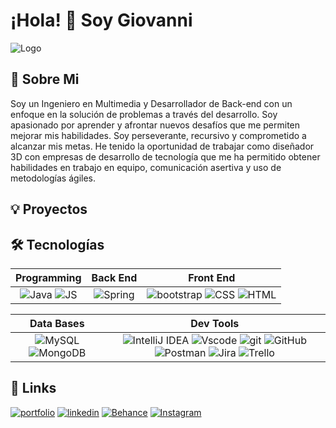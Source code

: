 

# ¡Hola! 👋 Soy Giovanni


![Logo](https://dev-to-uploads.s3.amazonaws.com/uploads/articles/th5xamgrr6se0x5ro4g6.png)


## 🧒 Sobre Mi
Soy un Ingeniero en Multimedia y Desarrollador de Back-end con un enfoque en la solución de problemas a través del desarrollo. Soy apasionado por aprender y afrontar nuevos desafíos que me permiten mejorar mis habilidades. Soy perseverante, recursivo y comprometido a alcanzar mis metas. He tenido la oportunidad de trabajar como diseñador 3D con empresas de desarrollo de tecnología que me ha permitido obtener habilidades en trabajo en equipo, comunicación asertiva y uso de metodologías ágiles.  
## 💡 Proyectos
## 🛠 Tecnologías

| **Programming** | **Back End**| **Front End** |
| :---: | :---: | :---: |
| ![Java](https://img.shields.io/badge/java-%23ED8B00.svg?style=for-the-badge&logo=java&logoColor=white) ![JS](https://img.shields.io/badge/JavaScript-323330?style=for-the-badge&logo=javascript&logoColor=F7DF1E) | ![Spring](https://img.shields.io/badge/spring-%236DB33F.svg?style=for-the-badge&logo=spring&logoColor=white) | ![bootstrap](https://img.shields.io/badge/Bootstrap-563D7C?style=for-the-badge&logo=bootstrap&logoColor=white) ![CSS](https://img.shields.io/badge/CSS3-1572B6?style=for-the-badge&logo=css3&logoColor=white) ![HTML](https://img.shields.io/badge/HTML5-E34F26?style=for-the-badge&logo=html5&logoColor=white) |

| **Data Bases** | **Dev Tools** |
| :---: | :---: |
| ![MySQL](	https://img.shields.io/badge/MySQL-005C84?style=for-the-badge&logo=mysql&logoColor=white) ![MongoDB](https://img.shields.io/badge/MongoDB-4EA94B?style=for-the-badge&logo=mongodb&logoColor=white) | ![IntelliJ IDEA](https://img.shields.io/badge/IntelliJIDEA-000000.svg?style=for-the-badge&logo=intellij-idea&logoColor=white) ![Vscode](https://img.shields.io/badge/VSCode-0078D4?style=for-the-badge&logo=visual%20studio%20code&logoColor=white) ![git](https://img.shields.io/badge/GIT-E44C30?style=for-the-badge&logo=git&logoColor=white) ![GitHub](https://img.shields.io/badge/github-%23121011.svg?style=for-the-badge&logo=github&logoColor=white) ![Postman](https://img.shields.io/badge/Postman-FF6C37?style=for-the-badge&logo=postman&logoColor=white) ![Jira](https://img.shields.io/badge/jira-%230A0FFF.svg?style=for-the-badge&logo=jira&logoColor=white) ![Trello](https://img.shields.io/badge/Trello-%23026AA7.svg?style=for-the-badge&logo=Trello&logoColor=white)
## 🔗 Links

[![portfolio](https://img.shields.io/badge/my_portfolio-000?style=for-the-badge&logo=ko-fi&logoColor=white)]()
[![linkedin](https://img.shields.io/badge/linkedin-0A66C2?style=for-the-badge&logo=linkedin&logoColor=white)](https://www.linkedin.com/in/giovanni-scarpetta/)
[![Behance](https://img.shields.io/badge/Behance-1769ff?style=for-the-badge&logo=behance&logoColor=white)](https://www.behance.net/giovannrodrigu36)
[![Instagram](https://img.shields.io/badge/Instagram-%23E4405F.svg?style=for-the-badge&logo=Instagram&logoColor=white)](https://www.instagram.com/giovnyrok/)



